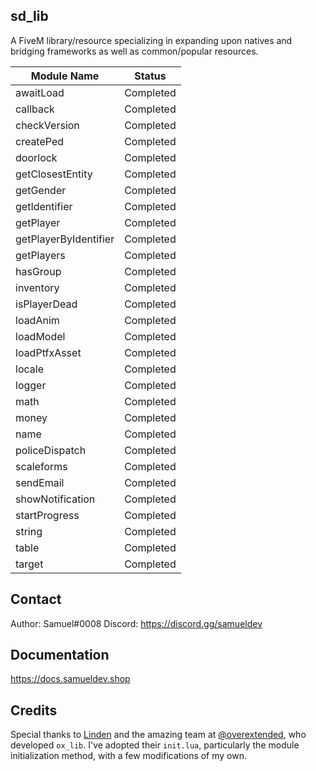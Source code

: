 ## sd_lib
A FiveM library/resource specializing in expanding upon natives and bridging frameworks as well as common/popular resources.

| Module Name             | Status      |
|-------------------------|-------------|
| awaitLoad               | Completed   |
| callback                | Completed   |
| checkVersion            | Completed   |
| createPed               | Completed   |
| doorlock                | Completed   |
| getClosestEntity        | Completed   |
| getGender               | Completed   |
| getIdentifier           | Completed   |
| getPlayer               | Completed   |
| getPlayerByIdentifier   | Completed   |
| getPlayers              | Completed   |
| hasGroup                | Completed   |
| inventory               | Completed   |
| isPlayerDead            | Completed   |
| loadAnim                | Completed   |
| loadModel               | Completed   |
| loadPtfxAsset           | Completed   |
| locale                  | Completed   |
| logger                  | Completed   |
| math                    | Completed   |
| money                   | Completed   |
| name                    | Completed   |
| policeDispatch          | Completed   |
| scaleforms              | Completed   |
| sendEmail               | Completed   |
| showNotification        | Completed   |
| startProgress           | Completed   |
| string                  | Completed   |
| table                   | Completed   |
| target                  | Completed   |

## Contact
Author: Samuel#0008
Discord: https://discord.gg/samueldev

## Documentation
https://docs.samueldev.shop

## Credits
Special thanks to [Linden](https://github.com/thelindat) and the amazing team at [@overextended](https://github.com/overextended), who developed `ox_lib`. I've adopted their `init.lua`, particularly the module initialization method, with a few modifications of my own.

